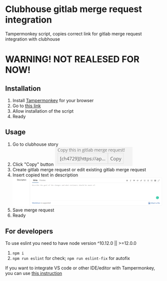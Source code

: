 # Clubhouse gitlab merge request integration
Tampermonkey script, copies correct link for gitlab merge request integration with clubhouse

# WARNING! NOT REALESED FOR NOW!

## Installation

1. Install [Tampermonkey](http://www.tampermonkey.net/) for your browser
2. Go to [this link](https://github.com/bpalij/clubhouse-gitlab-mr-integration/raw/master/clubhouse-gitlab-mr-integration.user.js)
3. Allow installation of the script
4. Ready

## Usage

1. Go to clubhouse story
2. Click "Copy" button ![Clubhouse screenshot](/illustrations/clubhouse.PNG)
3. Create gitlab merge request or edit existing gitlab merge request
4. Insert copied text in description ![Gitlab screenshot](/illustrations/gitlab.PNG)
5. Save merge request
6. Ready

## For developers

To use eslint you need to have node version ^10.12.0 || >=12.0.0

1. `npm i`
2. `npm run eslint` for check; `npm run eslint-fix` for autofix

If you want to integrate VS code or other IDE/editor with Tampermonkey, you can use [this instruction](https://stackoverflow.com/a/55568502)

